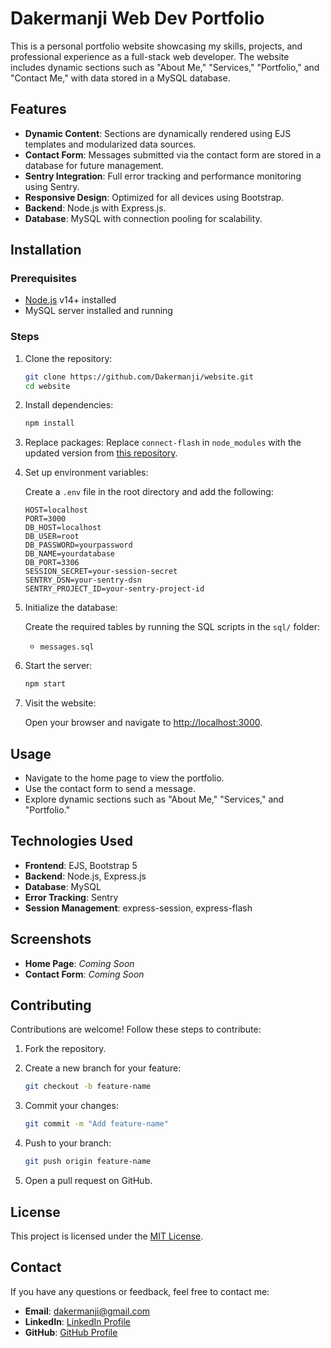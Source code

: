 Dakermanji Web Dev Portfolio
============================

This is a personal portfolio website showcasing my skills, projects, and professional experience as a full-stack web developer. The website includes dynamic sections such as "About Me," "Services," "Portfolio," and "Contact Me," with data stored in a MySQL database.

Features
--------

- **Dynamic Content**: Sections are dynamically rendered using EJS templates and modularized data sources.
- **Contact Form**: Messages submitted via the contact form are stored in a database for future management.
- **Sentry Integration**: Full error tracking and performance monitoring using Sentry.
- **Responsive Design**: Optimized for all devices using Bootstrap.
- **Backend**: Node.js with Express.js.
- **Database**: MySQL with connection pooling for scalability.

Installation
------------

### Prerequisites

- [Node.js](https://nodejs.org/) v14+ installed
- MySQL server installed and running

### Steps

1. Clone the repository:

    ```bash
    git clone https://github.com/Dakermanji/website.git
    cd website
    ```

2. Install dependencies:

    ```bash
    npm install
    ```

3. Replace packages:
    Replace `connect-flash` in `node_modules` with the updated version from [this repository](https://github.com/Dakermanji/connect-flash).

4. Set up environment variables:

    Create a `.env` file in the root directory and add the following:

    ```env
    HOST=localhost
    PORT=3000
    DB_HOST=localhost
    DB_USER=root
    DB_PASSWORD=yourpassword
    DB_NAME=yourdatabase
    DB_PORT=3306
    SESSION_SECRET=your-session-secret
    SENTRY_DSN=your-sentry-dsn
    SENTRY_PROJECT_ID=your-sentry-project-id
    ```

5. Initialize the database:

    Create the required tables by running the SQL scripts in the `sql/` folder:
    - `messages.sql`

6. Start the server:

    ```bash
    npm start
    ```

7. Visit the website:

    Open your browser and navigate to [http://localhost:3000](http://localhost:3000).

Usage
-----

- Navigate to the home page to view the portfolio.
- Use the contact form to send a message.
- Explore dynamic sections such as "About Me," "Services," and "Portfolio."

Technologies Used
-----------------

- **Frontend**: EJS, Bootstrap 5
- **Backend**: Node.js, Express.js
- **Database**: MySQL
- **Error Tracking**: Sentry
- **Session Management**: express-session, express-flash

Screenshots
-----------

<!-- Add screenshots here -->
- **Home Page**: _Coming Soon_
- **Contact Form**: _Coming Soon_

Contributing
------------

Contributions are welcome! Follow these steps to contribute:

1. Fork the repository.
2. Create a new branch for your feature:

    ```bash
    git checkout -b feature-name
    ```

3. Commit your changes:

    ```bash
    git commit -m "Add feature-name"
    ```

4. Push to your branch:

    ```bash
    git push origin feature-name
    ```

5. Open a pull request on GitHub.

License
-------

This project is licensed under the [MIT License](LICENSE).

Contact
-------

If you have any questions or feedback, feel free to contact me:

- **Email**: [dakermanji@gmail.com](mailto:dakermanji@gmail.com)
- **LinkedIn**: [LinkedIn Profile](https://linkedin.com/in/yourprofile)
- **GitHub**: [GitHub Profile](https://github.com/Dakermanji)

